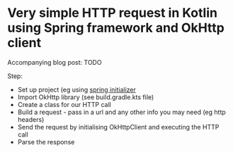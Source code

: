 # Very simple HTTP request in Kotlin using Spring framework and OkHttp client

Accompanying blog post: TODO

Step:
* Set up project (eg using [spring initializer](https://start.spring.io/)
* Import OkHttp library (see build.gradle.kts file)
* Create a class for our HTTP call
* Build a request - pass in a url and any other info you may need (eg http headers)
* Send the request by initialising OkHttpClient and executing the HTTP call
* Parse the response
